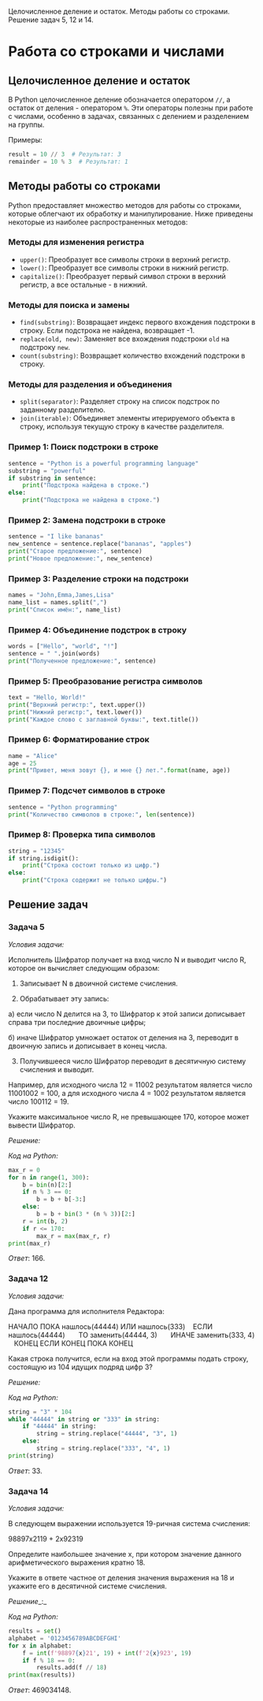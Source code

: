 Целочисленное деление и остаток. Методы работы со строками. Решение задач 5, 12 и 14.
# Работа со строками и числами

## Целочисленное деление и остаток

В Python целочисленное деление обозначается оператором `//`, а остаток от деления - оператором `%`. Эти операторы полезны при работе с числами, особенно в задачах, связанных с делением и разделением на группы.

Примеры:

```python
result = 10 // 3  # Результат: 3
remainder = 10 % 3  # Результат: 1
```

## Методы работы со строками

Python предоставляет множество методов для работы со строками, которые облегчают их обработку и манипулирование. Ниже приведены некоторые из наиболее распространенных методов:

### Методы для изменения регистра

- `upper()`: Преобразует все символы строки в верхний регистр.
- `lower()`: Преобразует все символы строки в нижний регистр.
- `capitalize()`: Преобразует первый символ строки в верхний регистр, а все остальные - в нижний.

### Методы для поиска и замены

- `find(substring)`: Возвращает индекс первого вхождения подстроки в строку. Если подстрока не найдена, возвращает -1.
- `replace(old, new)`: Заменяет все вхождения подстроки `old` на подстроку `new`.
- `count(substring)`: Возвращает количество вхождений подстроки в строку.

### Методы для разделения и объединения

- `split(separator)`: Разделяет строку на список подстрок по заданному разделителю.
- `join(iterable)`: Объединяет элементы итерируемого объекта в строку, используя текущую строку в качестве разделителя.

### Пример 1: Поиск подстроки в строке

```python
sentence = "Python is a powerful programming language"
substring = "powerful"
if substring in sentence:
    print("Подстрока найдена в строке.")
else:
    print("Подстрока не найдена в строке.")
```

### Пример 2: Замена подстроки в строке

```python
sentence = "I like bananas"
new_sentence = sentence.replace("bananas", "apples")
print("Старое предложение:", sentence)
print("Новое предложение:", new_sentence)
```

### Пример 3: Разделение строки на подстроки

```python
names = "John,Emma,James,Lisa"
name_list = names.split(",")
print("Список имён:", name_list)
```

### Пример 4: Объединение подстрок в строку

```python
words = ["Hello", "world", "!"]
sentence = " ".join(words)
print("Полученное предложение:", sentence)
```

### Пример 5: Преобразование регистра символов

```python
text = "Hello, World!"
print("Верхний регистр:", text.upper())
print("Нижний регистр:", text.lower())
print("Каждое слово с заглавной буквы:", text.title())
```

### Пример 6: Форматирование строк

```python
name = "Alice"
age = 25
print("Привет, меня зовут {}, и мне {} лет.".format(name, age))
```

### Пример 7: Подсчет символов в строке

```python
sentence = "Python programming"
print("Количество символов в строке:", len(sentence))
```

### Пример 8: Проверка типа символов

```python
string = "12345"
if string.isdigit():
    print("Строка состоит только из цифр.")
else:
    print("Строка содержит не только цифры.")
```

## Решение задач

### Задача 5

_Условия задачи:_

Исполнитель Шифратор получает на вход число N и выводит число R, которое он вычисляет следующим образом:

1. Записывает N в двоичной системе счисления.

2. Обрабатывает эту запись:

а) если число N делится на 3, то Шифратор к этой записи дописывает справа три последние двоичные цифры;

б) иначе Шифратор умножает остаток от деления на 3, переводит в двоичную запись и дописывает в конец числа.

3. Получившееся число Шифратор переводит в десятичную систему счисления и выводит.

Например, для исходного числа 12 = 11002 результатом является число 11001002 = 100, а для исходного числа 4 = 1002 результатом является число 100112 = 19.

Укажите максимальное число R, не превышающее 170, которое может вывести Шифратор.

_Решение:_

_Код на_ _Python:_
```python
max_r = 0
for n in range(1, 300):
    b = bin(n)[2:]
    if n % 3 == 0:
        b = b + b[-3:]
    else:
        b = b + bin(3 * (n % 3))[2:]
    r = int(b, 2)
    if r <= 170:
        max_r = max(max_r, r)
print(max_r)
```
_Ответ_: 166.
### Задача 12

_Условия задачи:_

Дана программа для исполнителя Редактора:

НАЧАЛО
ПОКА нашлось(44444) ИЛИ нашлось(333)
   ЕСЛИ нашлось(44444)
      ТО заменить(44444, 3)
      ИНАЧЕ заменить(333, 4)
   КОНЕЦ ЕСЛИ
КОНЕЦ ПОКА
КОНЕЦ

Какая строка получится, если на вход этой программы подать строку, состоящую из 104 идущих подряд цифр 3?

_Решение:_

_Код на_ _Python:_
```python
string = "3" * 104
while "44444" in string or "333" in string:
    if "44444" in string:
        string = string.replace("44444", "3", 1)
    else:
        string = string.replace("333", "4", 1)
print(string)

```
_Ответ_: 33.
### Задача 14

_Условия задачи:_

В следующем выражении используется 19-ричная система счисления:

98897x2119 + 2x92319

Определите наибольшее значение x, при котором значение данного арифметического выражения кратно 18.

Укажите в ответе частное от деления значения выражения на 18 и укажите его в десятичной системе счисления.

_Решение__:_

_Код_ _на_ _Python:_
```python
results = set()
alphabet = '0123456789ABCDEFGHI'
for x in alphabet:
    f = int(f'98897{x}21', 19) + int(f'2{x}923', 19)
    if f % 18 == 0:
        results.add(f // 18)
print(max(results))
```
_Ответ_: 469034148.